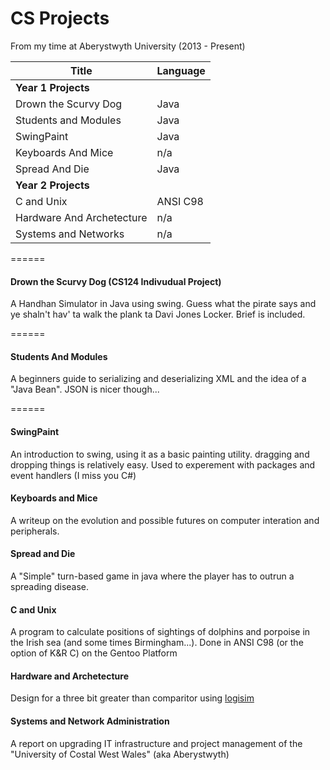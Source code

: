 # CS Projects

From my time at Aberystwyth University (2013 - Present)

|Title                    |Language|
|-------------------------|--------|
|__Year 1 Projects__      |       |
|Drown the Scurvy Dog     |Java    |
|Students and Modules     |Java    |
|SwingPaint               |Java    |
|Keyboards And Mice       |n/a     |
|Spread And Die           |Java    |
|__Year 2 Projects__     |        |
|C and Unix               |ANSI C98|
|Hardware And Archetecture|n/a     |
|Systems and Networks     |n/a     |

======

#### Drown the Scurvy Dog (CS124 Indivudual Project)
A Handhan Simulator in Java using swing. Guess what the pirate says and ye shaln't hav' ta walk the plank ta Davi Jones Locker. Brief is included.

======

#### Students And Modules
A beginners guide to serializing and deserializing XML and the idea of a "Java Bean". JSON is nicer though...

======

#### SwingPaint
An introduction to swing, using it as a basic painting utility. dragging and dropping things is relatively easy. Used to experement with packages and event handlers (I miss you C#)

#### Keyboards and Mice
A writeup on the evolution and possible futures on computer interation and peripherals. 

#### Spread and Die
A "Simple" turn-based game in java where the player has to outrun a spreading disease. 

#### C and Unix
A program to calculate positions of sightings of dolphins and porpoise in the Irish sea (and some times Birmingham...). Done in ANSI C98 (or the option of K&R C) on the Gentoo Platform

#### Hardware and Archetecture
Design for a three bit greater than comparitor using [logisim](http://www.cburch.com/logisim/)

#### Systems and Network Administration
A report on upgrading IT  infrastructure and project management of the "University of Costal West Wales" (aka Aberystwyth)
